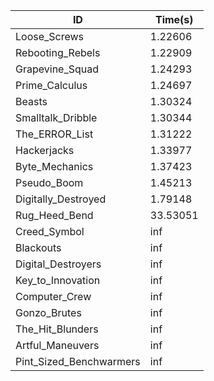 |ID|Time(s)|
|-|-|
|Loose_Screws|1.22606|
|Rebooting_Rebels|1.22909|
|Grapevine_Squad|1.24293|
|Prime_Calculus|1.24697|
|Beasts|1.30324|
|Smalltalk_Dribble|1.30344|
|The_ERROR_List|1.31222|
|Hackerjacks|1.33977|
|Byte_Mechanics|1.37423|
|Pseudo_Boom|1.45213|
|Digitally_Destroyed|1.79148|
|Rug_Heed_Bend|33.53051|
|Creed_Symbol|inf|
|Blackouts|inf|
|Digital_Destroyers|inf|
|Key_to_Innovation|inf|
|Computer_Crew|inf|
|Gonzo_Brutes|inf|
|The_Hit_Blunders|inf|
|Artful_Maneuvers|inf|
|Pint_Sized_Benchwarmers|inf|
